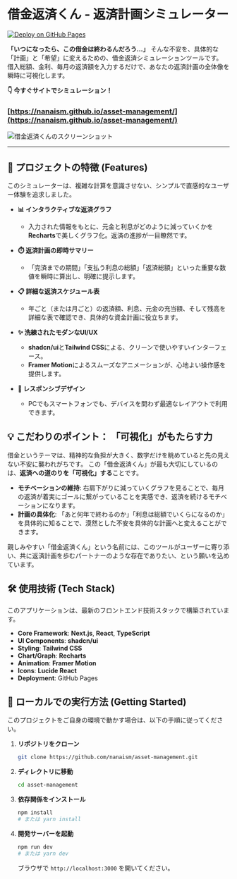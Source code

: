# 借金返済くん - 返済計画シミュレーター

[![Deploy on GitHub Pages](https://img.shields.io/badge/Live%20Demo-nanaism.github.io-blueviolet?style=for-the-badge&logo=github)](https://nanaism.github.io/asset-management/)

**「いつになったら、この借金は終わるんだろう…」**
そんな不安を、具体的な「計画」と「希望」に変えるための、借金返済シミュレーションツールです。
借入総額、金利、毎月の返済額を入力するだけで、あなたの返済計画の全体像を瞬時に可視化します。

**👇 今すぐサイトでシミュレーション！**
### [https://nanaism.github.io/asset-management/](https://nanaism.github.io/asset-management/)

![借金返済くんのスクリーンショット](https://github.com/user-attachments/assets/7660de07-6fae-438f-b518-bbd84e126cd7)

---

## 🌟 プロジェクトの特徴 (Features)

このシミュレーターは、複雑な計算を意識させない、シンプルで直感的なユーザー体験を追求しました。

-   **📊 インタラクティブな返済グラフ**
    -   入力された情報をもとに、元金と利息がどのように減っていくかを**Recharts**で美しくグラフ化。返済の進捗が一目瞭然です。

-   **⏱️ 返済計画の即時サマリー**
    -   「完済までの期間」「支払う利息の総額」「返済総額」といった重要な数値を瞬時に算出し、明確に提示します。

-   **📋 詳細な返済スケジュール表**
    -   年ごと（または月ごと）の返済額、利息、元金の充当額、そして残高を詳細な表で確認でき、具体的な資金計画に役立ちます。

-   **✨ 洗練されたモダンなUI/UX**
    -   **shadcn/ui**と**Tailwind CSS**による、クリーンで使いやすいインターフェース。
    -   **Framer Motion**によるスムーズなアニメーションが、心地よい操作感を提供します。

-   **📱 レスポンシブデザイン**
    -   PCでもスマートフォンでも、デバイスを問わず最適なレイアウトで利用できます。

## 💡 こだわりのポイント： 「可視化」がもたらす力

借金というテーマは、精神的な負担が大きく、数字だけを眺めていると先の見えない不安に襲われがちです。
この「借金返済くん」が最も大切にしているのは、**返済への道のりを「可視化」する**ことです。

-   **モチベーションの維持**: 右肩下がりに減っていくグラフを見ることで、毎月の返済が着実にゴールに繋がっていることを実感でき、返済を続けるモチベーションになります。
-   **計画の具体化**: 「あと何年で終わるのか」「利息は総額でいくらになるのか」を具体的に知ることで、漠然とした不安を具体的な計画へと変えることができます。

親しみやすい「借金返済くん」という名前には、このツールがユーザーに寄り添い、共に返済計画を歩むパートナーのような存在でありたい、という願いを込めています。

## 🛠️ 使用技術 (Tech Stack)

このアプリケーションは、最新のフロントエンド技術スタックで構築されています。

-   **Core Framework**: **Next.js**, **React**, **TypeScript**
-   **UI Components**: **shadcn/ui**
-   **Styling**: **Tailwind CSS**
-   **Chart/Graph**: **Recharts**
-   **Animation**: **Framer Motion**
-   **Icons**: **Lucide React**
-   **Deployment**: GitHub Pages

## 🚀 ローカルでの実行方法 (Getting Started)

このプロジェクトをご自身の環境で動かす場合は、以下の手順に従ってください。

1.  **リポジトリをクローン**
    ```sh
    git clone https://github.com/nanaism/asset-management.git
    ```
2.  **ディレクトリに移動**
    ```sh
    cd asset-management
    ```
3.  **依存関係をインストール**
    ```sh
    npm install
    # または yarn install
    ```
4.  **開発サーバーを起動**
    ```sh
    npm run dev
    # または yarn dev
    ```
    ブラウザで `http://localhost:3000` を開いてください。
